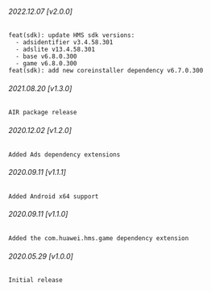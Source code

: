 ###### 2022.12.07 [v2.0.0]

```
feat(sdk): update HMS sdk versions: 
  - adsidentifier v3.4.58.301
  - adslite v13.4.58.301
  - base v6.8.0.300
  - game v6.8.0.300
feat(sdk): add new coreinstaller dependency v6.7.0.300
```

###### 2021.08.20 [v1.3.0]

```
AIR package release
```

###### 2020.12.02 [v1.2.0]

```
Added Ads dependency extensions
```

###### 2020.09.11 [v1.1.1]

```
Added Android x64 support
```

###### 2020.09.11 [v1.1.0]

```
Added the com.huawei.hms.game dependency extension
```

###### 2020.05.29 [v1.0.0]

```
Initial release
```
